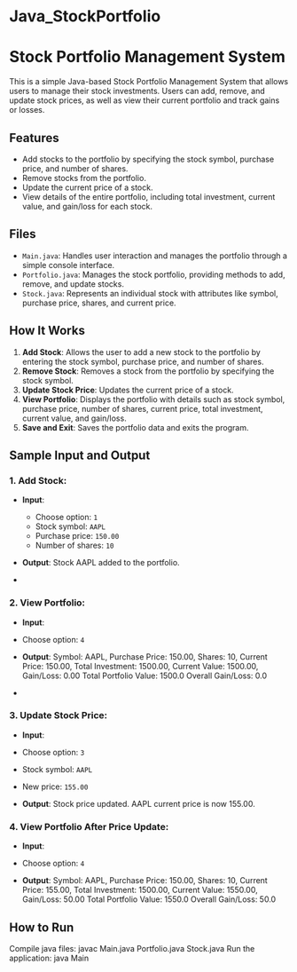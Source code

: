 # Java_StockPortfolio

# Stock Portfolio Management System

This is a simple Java-based Stock Portfolio Management System that allows users to manage their stock investments. 
Users can add, remove, and update stock prices, as well as view their current portfolio and track gains or losses.

## Features

- Add stocks to the portfolio by specifying the stock symbol, purchase price, and number of shares.
- Remove stocks from the portfolio.
- Update the current price of a stock.
- View details of the entire portfolio, including total investment, current value, and gain/loss for each stock.

## Files

- `Main.java`: Handles user interaction and manages the portfolio through a simple console interface.
- `Portfolio.java`: Manages the stock portfolio, providing methods to add, remove, and update stocks.
- `Stock.java`: Represents an individual stock with attributes like symbol, purchase price, shares, and current price.

## How It Works

1. **Add Stock**: Allows the user to add a new stock to the portfolio by entering the stock symbol, purchase price, and number of shares.
2. **Remove Stock**: Removes a stock from the portfolio by specifying the stock symbol.
3. **Update Stock Price**: Updates the current price of a stock.
4. **View Portfolio**: Displays the portfolio with details such as stock symbol, purchase price, number of shares, current price, total investment, current value, and gain/loss.
5. **Save and Exit**: Saves the portfolio data and exits the program.

## Sample Input and Output

### 1. Add Stock:
- **Input**:
  - Choose option: `1`
  - Stock symbol: `AAPL`
  - Purchase price: `150.00`
  - Number of shares: `10`

- **Output**: Stock AAPL added to the portfolio.
- 
### 2. View Portfolio:
- **Input**:
- Choose option: `4`

- **Output**: Symbol: AAPL, Purchase Price: 150.00, Shares: 10, Current Price: 150.00, Total Investment: 1500.00, Current Value: 1500.00, Gain/Loss: 0.00 Total Portfolio Value: 1500.0 Overall Gain/Loss: 0.0
- 
### 3. Update Stock Price:
- **Input**:
- Choose option: `3`
- Stock symbol: `AAPL`
- New price: `155.00`

- **Output**: Stock price updated. AAPL current price is now 155.00.


### 4. View Portfolio After Price Update:
- **Input**:
- Choose option: `4`

- **Output**: Symbol: AAPL, Purchase Price: 150.00, Shares: 10, Current Price: 155.00, Total Investment: 1500.00, Current Value: 1550.00, Gain/Loss: 50.00 Total Portfolio Value: 1550.0 Overall Gain/Loss: 50.0



## How to Run

Compile java files: javac Main.java Portfolio.java Stock.java
Run the application: java Main



